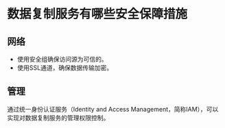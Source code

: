 # 数据复制服务有哪些安全保障措施<a name="drs_01_0109"></a>

## 网络<a name="section2864452712956"></a>

-   使用安全组确保访问源为可信的。
-   使用SSL通道，确保数据传输加密。

## 管理<a name="section51627887121011"></a>

通过统一身份认证服务（Identity and Access Management，简称IAM），可以实现对数据复制服务的管理权限控制。


